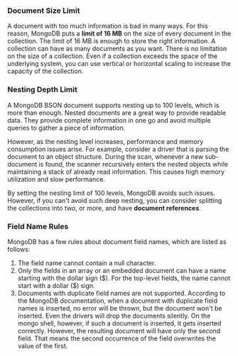 ### Document Size Limit
A document with too much information is bad in many ways. For this reason, MongoDB puts a __limit of 16 MB__ on the size 
of every document in the collection. The limit of 16 MB is enough to store the right information. 
A collection can have as many documents as you want. There is no limitation on the size of a collection. 
Even if a collection exceeds the space of the underlying system, you can use vertical or horizontal scaling 
to increase the capacity of the collection.

### Nesting Depth Limit
A MongoDB BSON document supports nesting up to 100 levels, which is more than enough. 
Nested documents are a great way to provide readable data. They provide complete information in one go and avoid 
multiple queries to gather a piece of information.

However, as the nesting level increases, performance and memory consumption issues arise. 
For example, consider a driver that is parsing the document to an object structure. 
During the scan, whenever a new sub-document is found, the scanner recursively enters the nested objects 
while maintaining a stack of already read information. This causes high memory utilization and slow performance.

By setting the nesting limit of 100 levels, MongoDB avoids such issues. However, if you can't avoid such deep nesting, 
you can consider splitting the collections into two, or more, and have __document references__.


### Field Name Rules
MongoDB has a few rules about document field names, which are listed as follows:

1. The field name cannot contain a null character.
2. Only the fields in an array or an embedded document can have a name 
starting with the dollar sign (\$). For the top-level fields, the name cannot start with a dollar (\$) sign.
3. Documents with duplicate field names are not supported. According to the MongoDB documentation, 
when a document with duplicate field names is inserted, no error will be thrown, but the document 
won't be inserted. Even the drivers will drop the documents silently. 
On the mongo shell, however, if such a document is inserted, it gets inserted correctly. 
However, the resulting document will have only the second field. That means the second occurrence of 
the field overwrites the value of the first.